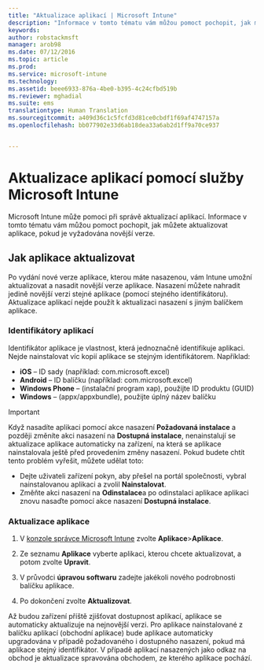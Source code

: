 ```yaml
---
title: "Aktualizace aplikací | Microsoft Intune"
description: "Informace v tomto tématu vám můžou pomoct pochopit, jak můžete aktualizovat aplikace, pokud je vyžadována novější verze."
keywords: 
author: robstackmsft
manager: arob98
ms.date: 07/12/2016
ms.topic: article
ms.prod: 
ms.service: microsoft-intune
ms.technology: 
ms.assetid: beee6933-876a-4be0-b395-4c24cfbd519b
ms.reviewer: mghadial
ms.suite: ems
translationtype: Human Translation
ms.sourcegitcommit: a409d36c1c5fcfd3d81ce0cbdf1f69af4747157a
ms.openlocfilehash: bb077902e33d6ab18dea33a6ab2d1ff9a70ce937


---
```


# Aktualizace aplikací pomocí služby Microsoft Intune
Microsoft Intune může pomoci při správě aktualizací aplikací. Informace v tomto tématu vám můžou pomoct pochopit, jak můžete aktualizovat aplikace, pokud je vyžadována novější verze.

## Jak aplikace aktualizovat
Po vydání nové verze aplikace, kterou máte nasazenou, vám Intune umožní aktualizovat a nasadit novější verze aplikace. Nasazení můžete nahradit jedině novější verzi stejné aplikace (pomocí stejného identifikátoru). Aktualizace aplikací nejde použít k aktualizaci nasazení s jiným balíčkem aplikace.

### Identifikátory aplikací
Identifikátor aplikace je vlastnost, která jednoznačně identifikuje aplikaci. Nejde nainstalovat víc kopií aplikace se stejným identifikátorem. Například:

- **iOS** – ID sady (například: com.microsoft.excel)
- **Android** – ID balíčku (například: com.microsoft.excel)
- **Windows Phone** – (instalační program xap), použijte ID produktu (GUID)
- **Windows** – (appx/appxbundle), použijte úplný název balíčku



> [!IMPORTANT]
> Když nasadíte aplikaci pomocí akce nasazení **Požadovaná instalace** a později změníte akci nasazení na **Dostupná instalace**, nenainstalují se aktualizace aplikace automaticky na zařízení, na která se aplikace nainstalovala ještě před provedením změny nasazení. Pokud budete chtít tento problém vyřešit, můžete udělat toto:
> 
> -   Dejte uživateli zařízení pokyn, aby přešel na portál společnosti, vybral nainstalovanou aplikaci a zvolil **Nainstalovat**.
> -   Změňte akci nasazení na **Odinstalace**a po odinstalaci aplikace aplikaci znovu nasaďte pomocí akce nasazení **Dostupná instalace**.

### Aktualizace aplikace

1.  V [konzole správce Microsoft Intune](https://manage.microsoft.com) zvolte **Aplikace**&gt;**Aplikace**.

2.  Ze seznamu **Aplikace** vyberte aplikaci, kterou chcete aktualizovat, a potom zvolte **Upravit**.

3.  V průvodci **úpravou softwaru** zadejte jakékoli nového podrobnosti balíčku aplikace.

4.  Po dokončení zvolte **Aktualizovat**.

Až budou zařízení příště zjišťovat dostupnost aplikací, aplikace se automaticky aktualizuje na nejnovější verzi.
Pro aplikace nainstalované z balíčku aplikací (obchodní aplikace) bude aplikace automaticky upgradována v případě požadovaného i dostupného nasazení, pokud má aplikace stejný identifikátor.
V případě aplikací nasazených jako odkaz na obchod je aktualizace spravována obchodem, ze kterého aplikace pochází.






<!--HONumber=Jul16_HO3-->


